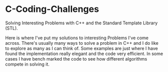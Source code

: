 # C-Coding-Challenges
Solving Interesting Problems with C++ and the Standard Template Library (STL).

Here is where I've put my solutions to interesting Problems I've come across. There's usually many ways to solve a problem in C++ and I do like to explore as many as I can think of. Some examples are just where I have found the implementation really elegant and the code very efficient. In some cases I have bench marked the code to see how different algorithms compete in solving it.
